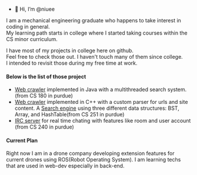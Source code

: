 - 👋 Hi, I’m @niuee

I am a mechanical engineering graduate who happens to take interest in coding in general.<br>
My learning path starts in college where I started taking courses within the CS minor curriculum. <br>

I have most of my projects in college here on github.<br>
Feel free to check those out. I haven't touch many of them since college. <br> 
I intended to revisit those during my free time at work.<br>

#### Below is the list of those project
- [Web crawler](https://github.com/niuee/simple-crawler2) implemented in Java with a multithreaded search system. (from CS 180 in purdue)
- [Web crawler](https://github.com/niuee/simple-crawler) implemented in C++ with a custom parser for urls and site content. 
A [Search engine](https://github.com/niuee/simple-searchengine) using three different data structures: BST, Array, and HashTable(from CS 251 in purdue)
- [IRC server](https://github.com/niuee/ircserver-practice) for real time chating with features like room and user account (from CS 240 in purdue)

#### Current Plan
Right now I am in a drone company developing extension features for current drones using ROS(Robot Operating System).
I am learning techs that are used in web-dev especially in back-end. 


<!---
niuee/niuee is a ✨ special ✨ repository because its `README.md` (this file) appears on your GitHub profile.
You can click the Preview link to take a look at your changes.
--->
